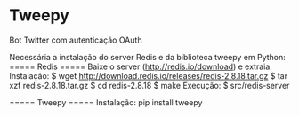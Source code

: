 Tweepy
======

Bot Twitter com autenticação OAuth

Necessária a instalação do server Redis e da biblioteca tweepy em Python:
  ===== Redis =====
    Baixe o server (http://redis.io/download) e extraia.
    Instalação:
      $ wget http://download.redis.io/releases/redis-2.8.18.tar.gz
      $ tar xzf redis-2.8.18.tar.gz
      $ cd redis-2.8.18
      $ make
    Execução:
      $ src/redis-server
    
  ===== Tweepy =====
    Instalação:
      pip install tweepy
    
